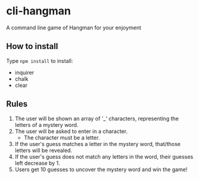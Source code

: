 
# cli-hangman
A command line game of Hangman for your enjoyment

## How to install
Type `npm install` to install:
  * inquirer
  * chalk
  * clear

## Rules
1. The user will be shown an array of '_' characters, representing the letters of a mystery word.
2. The user will be asked to enter in a character.
    * The character must be a letter.
3. If the user's guess matches a letter in the mystery word, that/those letters will be revealed.
4. If the user's guess does not match any letters in the word, their guesses left decrease by 1.
5. Users get 10 guesses to uncover the mystery word and win the game!